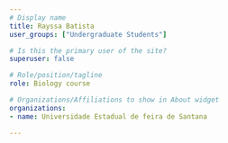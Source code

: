 ```yaml
---
# Display name
title: Rayssa Batista
user_groups: ["Undergraduate Students"]

# Is this the primary user of the site?
superuser: false

# Role/position/tagline
role: Biology course

# Organizations/Affiliations to show in About widget
organizations:
- name: Universidade Estadual de feira de Santana

---
```

